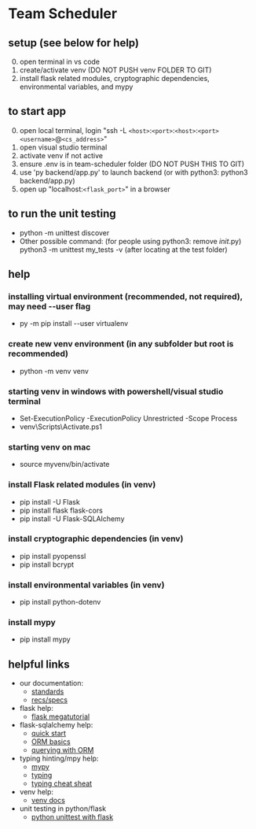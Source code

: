 # Team Scheduler

## setup (see below for help)
 0. open terminal in vs code
 1. create/activate venv (DO NOT PUSH venv FOLDER TO GIT)
 2. install flask related modules, cryptographic dependencies, environmental variables, and mypy

## to start app
 0. open local terminal, login "ssh -L `<host>`:`<port>`:`<host>`:`<port>` `<username>`@`<cs_address>`"
 1. open visual studio terminal
 2. activate venv if not active
 3. ensure .env is in team-scheduler folder (DO NOT PUSH THIS TO GIT)
 4. use 'py backend/app.py' to launch backend (or with python3: python3 backend/app.py)
 5. open up "localhost:`<flask_port>`" in a browser

## to run the unit testing
  - python -m unittest discover
  - Other possible command: (for people using python3: remove _init_.py) python3 -m unittest my_tests -v (after locating at the test folder)

## help

### installing virtual environment (recommended, not required), may need --user flag 
  - py -m pip install --user virtualenv

### create new venv environment (in any subfolder but root is recommended)
  - python -m venv venv

### starting venv in windows with powershell/visual studio terminal 
  - Set-ExecutionPolicy -ExecutionPolicy Unrestricted -Scope Process
  - venv\Scripts\Activate.ps1 

### starting venv on mac
  - source myvenv/bin/activate

### install Flask related modules (in venv)
  - pip install -U Flask
  - pip install flask flask-cors
  - pip install -U Flask-SQLAlchemy

### install cryptographic dependencies (in venv)
  - pip install pyopenssl
  - pip install bcrypt

### install environmental variables (in venv)
  - pip install python-dotenv

### install mypy
  - pip install mypy

## helpful links
  - our documentation:
      - [standards](https://docs.google.com/document/d/1_WsgEIjBhdkJ2me_Bu8Fjdv6UBOZOUNW/edit) 
      - [recs/specs](https://docs.google.com/document/d/1mabdPAdAYkwTHhWAPKwwtpW1em9ZWwXFY0fU4rzcjpQ/edit?usp=sharing) 
  - flask help:
      - [flask megatutorial](https://blog.miguelgrinberg.com/post/the-flask-mega-tutorial-part-i-hello-world) 
  - flask-sqlalchemy help: 
      - [quick start](https://flask-sqlalchemy.palletsprojects.com/en/3.1.x/quickstart/) 
      - [ORM basics](https://docs.sqlalchemy.org/en/20/tutorial/orm_data_manipulation.html#) 
      - [querying with ORM](https://docs.sqlalchemy.org/en/20/orm/queryguide/index.html) 
  - typing hinting/mpy help:
      - [mypy](https://mypy.readthedocs.io/en/stable/index.html) 
      - [typing](https://docs.python.org/3/library/typing.html) 
      - [typing cheat sheat](https://mypy.readthedocs.io/en/stable/cheat_sheet_py3.html) 
  - venv help:
      - [venv docs](https://python.land/virtual-environments/virtualenv)
  - unit testing in python/flask
      - [python unittest with flask](https://realpython.com/python-testing/#testing-for-web-frameworks-like-django-and-flask)
